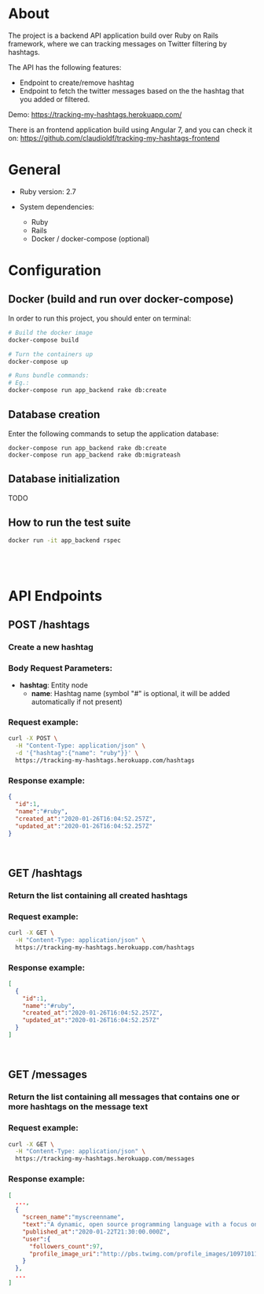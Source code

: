 # About
The project is a backend API application build over Ruby on Rails framework, where we can tracking messages on Twitter filtering by hashtags.

The API has the following features:
- Endpoint to create/remove hashtag
- Endpoint to fetch the twitter messages based on the the hashtag that you added or filtered.

Demo: https://tracking-my-hashtags.herokuapp.com/

There is an frontend application build using Angular 7, and you can check it on: https://github.com/claudioldf/tracking-my-hashtags-frontend

# General
  * Ruby version: 2.7

  * System dependencies:
    - Ruby
    - Rails
    - Docker / docker-compose (optional)


# Configuration


## Docker (build and run over docker-compose)
In order to run this project, you should enter on terminal:
```bash
# Build the docker image
docker-compose build

# Turn the containers up
docker-compose up

# Runs bundle commands:
# Eg.:
docker-compose run app_backend rake db:create
```


## Database creation
Enter the following commands to setup the application database:
```
docker-compose run app_backend rake db:create
docker-compose run app_backend rake db:migrateash
```

## Database initialization
TODO

## How to run the test suite
```bash
docker run -it app_backend rspec
```

<br/>
<br/>

# API Endpoints
## **POST /hashtags**
### Create a new hashtag
### Body Request Parameters:
  * **hashtag**: Entity node
    * **name**: Hashtag name (symbol "#" is optional, it will be added automatically if not present)

### Request example:
```bash
curl -X POST \
  -H "Content-Type: application/json" \
  -d '{"hashtag":{"name": "ruby"}}' \
  https://tracking-my-hashtags.herokuapp.com/hashtags
```
### Response example:
```json
{
  "id":1,
  "name":"#ruby",
  "created_at":"2020-01-26T16:04:52.257Z",
  "updated_at":"2020-01-26T16:04:52.257Z"
}
```

<br/>

## **GET /hashtags**
### Return the list containing all created hashtags

### Request example:
```bash
curl -X GET \
  -H "Content-Type: application/json" \
  https://tracking-my-hashtags.herokuapp.com/hashtags
```
### Response example:
```json
[
  {
    "id":1,
    "name":"#ruby",
    "created_at":"2020-01-26T16:04:52.257Z",
    "updated_at":"2020-01-26T16:04:52.257Z"
  }
]
```

<br/>

## **GET /messages** 
### Return the list containing all messages that contains one or more hashtags on the message text

### Request example:
```bash
curl -X GET \
  -H "Content-Type: application/json" \
  https://tracking-my-hashtags.herokuapp.com/messages
```

### Response example:
```json
[
  ...,
  {
    "screen_name":"myscreenname",
    "text":"A dynamic, open source programming language with a focus on simplicity and productivity #ruby #rails",
    "published_at":"2020-01-22T21:30:00.000Z",
    "user":{
      "followers_count":97,
      "profile_image_uri":"http://pbs.twimg.com/profile_images/1097101179329363968/k5XWHGCb_normal.png"
    }
  },
  ...
]
```